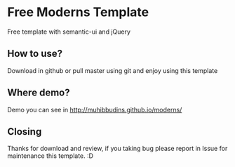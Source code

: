 # Free Moderns Template
Free template with semantic-ui and jQuery

## How to use?
Download in github or pull master using git and enjoy using this template

## Where demo?
Demo you can see in http://muhibbudins.github.io/moderns/

## Closing
Thanks for download and review, if you taking bug please report in Issue for maintenance this template. :D
